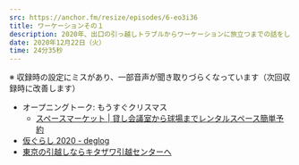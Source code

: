 ```yaml
---
src: https://anchor.fm/resize/episodes/6-eo3i36
title: ワーケーションその１
description: 2020年、出口の引っ越しトラブルからワーケーションに旅立つまでの話をしました。
date: 2020年12月22日（火）
time: 24分35秒
---
```


※ 収録時の設定にミスがあり、一部音声が聞き取りづらくなっています（次回収録時に改善します）

- オープニングトーク: もうすぐクリスマス
  - [スペースマーケット | 貸し会議室から球場までレンタルスペース簡単予約](https://www.spacemarket.com/)
- [仮ぐらし 2020 - deglog](https://blog.deg.ooo/entry/temporary-life-2020)
- [東京の引越しならキタザワ引越センターへ](https://www.kitazawa4466.co.jp/)
